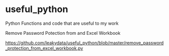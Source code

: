 # useful_python
Python Functions and code that are useful to my work

Remove Password Potection from and Excel Workbook<p />
https://github.com/leakydata/useful_python/blob/master/remove_password_protection_from_excel_workbook.py
